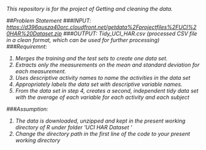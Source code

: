 <i>This repository is for the project of Getting and cleaning the data.<i>

##Problem Statement
###INPUT:
  https://d396qusza40orc.cloudfront.net/getdata%2Fprojectfiles%2FUCI%20HAR%20Dataset.zip 
###OUTPUT:
  Tidy_UCI_HAR.csv (processed CSV file in a clean format, which can be used for further processing)
###Requiremnt:
  1. Merges the training and the test sets to create one data set.
  2. Extracts only the measurements on the mean and standard deviation for each measurement. 
  3. Uses descriptive activity names to name the activities in the data set
  4. Appropriately labels the data set with descriptive variable names. 
  5. From the data set in step 4, creates a second, independent tidy data set with the average of each variable for each activity and each subject

###Assumption:
  1. The data is downloaded, unzipped and kept in the present working directory of R under folder 'UCI HAR Dataset '
  2. Change the directory path in the  first line of the code to your present working directory
